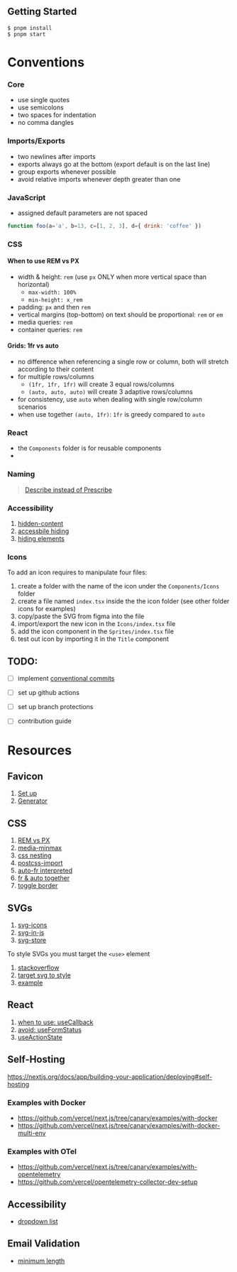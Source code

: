 ## Getting Started

```
$ pnpm install
$ pnpm start
```
# Conventions

### Core
- use single quotes
- use semicolons
- two spaces for indentation
- no comma dangles

### Imports/Exports
- two newlines after imports
- exports always go at the bottom (export default is on the last line)
- group exports whenever possible
- avoid relative imports whenever depth greater than one

### JavaScript
- assigned default parameters are not spaced

```javascript
function foo(a='a', b=13, c=[1, 2, 3], d={ drink: 'coffee' })
```

### CSS

#### When to use REM vs PX
- width & height: `rem` (use `px` ONLY when more vertical space than horizontal)
  - `max-width: 100%`
  - `min-height: x_rem`
- padding: `px` and then `rem`
- vertical margins (top-bottom) on text should be proportional: `rem` or `em`
- media queries: `rem`
- container queries: `rem`

#### Grids: 1fr vs auto
- no difference when referencing a single row or column, both will stretch according to their content
- for multiple rows/columns
  - `(1fr, 1fr, 1fr)` will create 3 equal rows/columns
  - `(auto, auto, auto)` will create 3 adaptive rows/columns
- for consistency, use `auto` when dealing with single row/column scenarios
- when use together `(auto, 1fr)`: `1fr` is greedy compared to `auto`

### React
- the `Components` folder is for reusable components
-

### Naming
> [Describe instead of Prescribe](https://blog.fontawesome.com/icon-naming-conventions)

### Accessibility

1. [hidden-content](https://guides.18f.gov/accessibility/hidden-content)
2. [accessbile hiding](https://a11y-guidelines.orange.com/en/articles/accessible-hiding)
3. [hiding elements](https://www.nomensa.com/blog/how-improve-web-accessibility-hiding-elements)

### Icons

To add an icon requires to manipulate four files:
1. create a folder with the name of the icon under the `Components/Icons` folder
2. create a file named `index.tsx` inside the the icon folder (see other folder icons for examples)
3. copy/paste the SVG from figma into the file
4. import/export the new icon in the `Icons/index.tsx` file
5. add the icon component in the `Sprites/index.tsx` file
6. test out icon by importing it in the `Title` component

## TODO:
- [ ] implement [conventional commits](https://www.conventionalcommits.org/en/v1.0.0)
- [ ] set up github actions
- [ ] set up branch protections
- [ ] contribution guide


# Resources

## Favicon
1. [Set up](https://evilmartians.com/chronicles/how-to-favicon-in-2021-six-files-that-fit-most-needs)
2. [Generator](https://realfavicongenerator.net)

## CSS
1. [REM vs PX](https://www.joshwcomeau.com/css/surprising-truth-about-pixels-and-accessibility)
2. [media-minmax](https://github.com/postcss/postcss-media-minmax)
3. [css nesting](https://github.com/csstools/postcss-plugins/tree/main/plugins/postcss-nesting)
4. [postcss-import](https://github.com/postcss/postcss-import)
5. [auto-fr interpreted](https://stackoverflow.com/questions/49145552/how-is-grid-template-rows-auto-auto-1fr-auto-interpreted)
6. [fr & auto together](https://dev.to/nhuynh1/css-grid-auto-is-greedy-until-it-s-with-fr-45ko)
7. [toggle border](https://stackoverflow.com/questions/9612758/add-a-css-border-on-hover-without-moving-the-element/9612782#9612782)

## SVGs
1. [svg-icons](https://www.jacobparis.com/content/svg-icons)
2. [svg-in-js](https://kurtextrem.de/posts/svg-in-js)
3. [svg-store](https://github.com/FWeinb/grunt-svgstore/issues/16)

To style SVGs you must target the `<use>` element
1. [stackoverflow](https://stackoverflow.com/questions/46353027/changing-css-with-svg-symbols-on-hover)
2. [target svg <use> to style](https://tympanus.net/codrops/2015/07/16/styling-svg-use-content-css)
3. [example](https://codepen.io/Sphinxxxx/pen/GMjgxJ?editors=1100)

## React
1. [when to use: useCallback](https://www.joshwcomeau.com/react/usememo-and-usecallback/#inside-generic-custom-hooks-7)
2. [avoid: useFormStatus](https://allanlasser.com/posts/2024-01-26-avoid-using-reacts-useformstatus)
3. [useActionState](https://github.com/facebook/react/pull/28491)

## Self-Hosting
https://nextjs.org/docs/app/building-your-application/deploying#self-hosting

### Examples with Docker
* https://github.com/vercel/next.js/tree/canary/examples/with-docker
* https://github.com/vercel/next.js/tree/canary/examples/with-docker-multi-env

### Examples with OTel
* https://github.com/vercel/next.js/tree/canary/examples/with-opentelemetry
* https://github.com/vercel/opentelemetry-collector-dev-setup

## Accessibility
* [dropdown list](https://www.w3.org/WAI/ARIA/apg/patterns/combobox/examples/combobox-select-only)

## Email Validation
* [minimum length](https://stackoverflow.com/questions/1423195/what-is-the-actual-minimum-length-of-an-email-address-as-defined-by-the-ietf)
